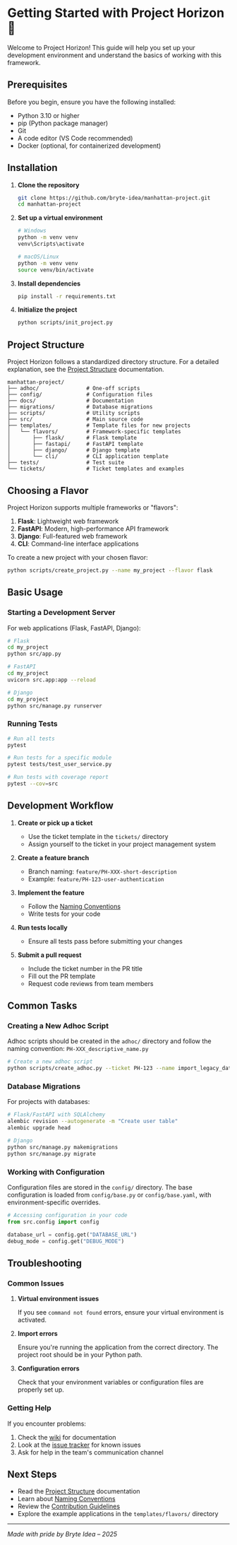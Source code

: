 # Getting Started with Project Horizon 🚀

Welcome to Project Horizon! This guide will help you set up your development environment and understand the basics of working with this framework.

## Prerequisites

Before you begin, ensure you have the following installed:

- Python 3.10 or higher
- pip (Python package manager)
- Git
- A code editor (VS Code recommended)
- Docker (optional, for containerized development)

## Installation

1. **Clone the repository**

   ```bash
   git clone https://github.com/bryte-idea/manhattan-project.git
   cd manhattan-project
   ```

2. **Set up a virtual environment**

   ```bash
   # Windows
   python -m venv venv
   venv\Scripts\activate
   
   # macOS/Linux
   python -m venv venv
   source venv/bin/activate
   ```

3. **Install dependencies**

   ```bash
   pip install -r requirements.txt
   ```

4. **Initialize the project**

   ```bash
   python scripts/init_project.py
   ```

## Project Structure

Project Horizon follows a standardized directory structure. For a detailed explanation, see the [Project Structure](Project-Structure.md) documentation.

```
manhattan-project/
├── adhoc/               # One-off scripts
├── config/              # Configuration files
├── docs/                # Documentation
├── migrations/          # Database migrations
├── scripts/             # Utility scripts
├── src/                 # Main source code
├── templates/           # Template files for new projects
│   └── flavors/         # Framework-specific templates
│       ├── flask/       # Flask template
│       ├── fastapi/     # FastAPI template
│       ├── django/      # Django template
│       └── cli/         # CLI application template
├── tests/               # Test suite
└── tickets/             # Ticket templates and examples
```

## Choosing a Flavor

Project Horizon supports multiple frameworks or "flavors":

1. **Flask**: Lightweight web framework
2. **FastAPI**: Modern, high-performance API framework
3. **Django**: Full-featured web framework
4. **CLI**: Command-line interface applications

To create a new project with your chosen flavor:

```bash
python scripts/create_project.py --name my_project --flavor flask
```

## Basic Usage

### Starting a Development Server

For web applications (Flask, FastAPI, Django):

```bash
# Flask
cd my_project
python src/app.py

# FastAPI
cd my_project
uvicorn src.app:app --reload

# Django
cd my_project
python src/manage.py runserver
```

### Running Tests

```bash
# Run all tests
pytest

# Run tests for a specific module
pytest tests/test_user_service.py

# Run tests with coverage report
pytest --cov=src
```

## Development Workflow

1. **Create or pick up a ticket**
   - Use the ticket template in the `tickets/` directory
   - Assign yourself to the ticket in your project management system

2. **Create a feature branch**
   - Branch naming: `feature/PH-XXX-short-description`
   - Example: `feature/PH-123-user-authentication`

3. **Implement the feature**
   - Follow the [Naming Conventions](Naming-Conventions.md)
   - Write tests for your code

4. **Run tests locally**
   - Ensure all tests pass before submitting your changes

5. **Submit a pull request**
   - Include the ticket number in the PR title
   - Fill out the PR template
   - Request code reviews from team members

## Common Tasks

### Creating a New Adhoc Script

Adhoc scripts should be created in the `adhoc/` directory and follow the naming convention: `PH-XXX_descriptive_name.py`

```bash
# Create a new adhoc script
python scripts/create_adhoc.py --ticket PH-123 --name import_legacy_data
```

### Database Migrations

For projects with databases:

```bash
# Flask/FastAPI with SQLAlchemy
alembic revision --autogenerate -m "Create user table"
alembic upgrade head

# Django
python src/manage.py makemigrations
python src/manage.py migrate
```

### Working with Configuration

Configuration files are stored in the `config/` directory. The base configuration is loaded from `config/base.py` or `config/base.yaml`, with environment-specific overrides.

```python
# Accessing configuration in your code
from src.config import config

database_url = config.get("DATABASE_URL")
debug_mode = config.get("DEBUG_MODE")
```

## Troubleshooting

### Common Issues

1. **Virtual environment issues**
   
   If you see `command not found` errors, ensure your virtual environment is activated.

2. **Import errors**
   
   Ensure you're running the application from the correct directory. The project root should be in your Python path.

3. **Configuration errors**
   
   Check that your environment variables or configuration files are properly set up.

### Getting Help

If you encounter problems:

1. Check the [wiki](https://github.com/bryte-idea/manhattan-project/wiki) for documentation
2. Look at the [issue tracker](https://github.com/bryte-idea/manhattan-project/issues) for known issues
3. Ask for help in the team's communication channel

## Next Steps

- Read the [Project Structure](Project-Structure.md) documentation
- Learn about [Naming Conventions](Naming-Conventions.md)
- Review the [Contribution Guidelines](Contribution-Guidelines.md)
- Explore the example applications in the `templates/flavors/` directory

---

*Made with pride by Bryte Idea – 2025*
